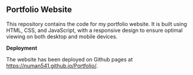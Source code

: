 ## Portfolio Website

This repository contains the code for my portfolio website. It is built using HTML, CSS, and JavaScript, with a responsive design to ensure optimal viewing on both desktop and mobile devices. 

**Deployment**

The website has been deployed on Github pages at https://numan541.github.io/Portfolio/.

